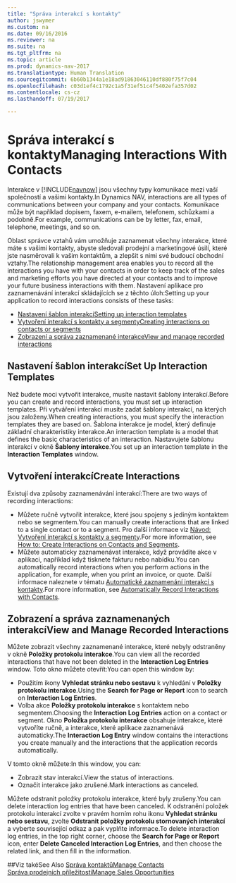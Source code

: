 ```yaml
---
title: "Správa interakcí s kontakty"
author: jswymer
ms.custom: na
ms.date: 09/16/2016
ms.reviewer: na
ms.suite: na
ms.tgt_pltfrm: na
ms.topic: article
ms.prod: dynamics-nav-2017
ms.translationtype: Human Translation
ms.sourcegitcommit: 6b60b1344a1e18ad91863046110df880f75f7c04
ms.openlocfilehash: c03d1ef4c1792c1a5f31ef51c4f5402efa357d02
ms.contentlocale: cs-cz
ms.lasthandoff: 07/19/2017

---
```

# <a name="managing-interactions-with-contacts"></a><span data-ttu-id="49323-102">Správa interakcí s kontakty</span><span class="sxs-lookup"><span data-stu-id="49323-102">Managing Interactions With Contacts</span></span>
<span data-ttu-id="49323-103">Interakce v [!INCLUDE[navnow](includes/navnow_md.md)] jsou všechny typy komunikace mezi vaší společností a vašimi kontakty.</span><span class="sxs-lookup"><span data-stu-id="49323-103">In Dynamics NAV, interactions are all types of communications between your company and your contacts.</span></span> <span data-ttu-id="49323-104">Komunikace může být například dopisem, faxem, e-mailem, telefonem, schůzkami a podobně.</span><span class="sxs-lookup"><span data-stu-id="49323-104">For example, communications can be by letter, fax, email, telephone, meetings, and so on.</span></span>

<span data-ttu-id="49323-105">Oblast správce vztahů vám umožňuje zaznamenat všechny interakce, které máte s vašimi kontakty, abyste sledovali prodejní a marketingové úsilí, které jste nasměrovali k vašim kontaktům, a zlepšit s nimi své budoucí obchodní vztahy.</span><span class="sxs-lookup"><span data-stu-id="49323-105">The relationship management area enables you to record all the interactions you have with your contacts in order to keep track of the sales and marketing efforts you have directed at your contacts and to improve your future business interactions with them.</span></span> <span data-ttu-id="49323-106">Nastavení aplikace pro zaznamenávání interakcí skládajících se z těchto úloh:</span><span class="sxs-lookup"><span data-stu-id="49323-106">Setting up your application to record interactions consists of these tasks:</span></span>

* [<span data-ttu-id="49323-107">Nastavení šablon interakcí</span><span class="sxs-lookup"><span data-stu-id="49323-107">Setting up interaction templates</span></span>](#setting-up-interaction-templates)
* [<span data-ttu-id="49323-108">Vytvoření interakcí s kontakty a segmenty</span><span class="sxs-lookup"><span data-stu-id="49323-108">Creating interactions on contacts or segments</span></span>](#creating-interactions-on-contacts-or-segments)
* [<span data-ttu-id="49323-109">Zobrazení a správa zaznamenané interakce</span><span class="sxs-lookup"><span data-stu-id="49323-109">View and manage recorded interactions</span></span>](#view-and-manage-recorded-interactions)

## <a name="set-up-interaction-templates"></a><span data-ttu-id="49323-110">Nastavení šablon interakcí</span><span class="sxs-lookup"><span data-stu-id="49323-110">Set Up Interaction Templates</span></span>
<span data-ttu-id="49323-111">Než budete moci vytvořit interakce, musíte nastavit šablony interakcí.</span><span class="sxs-lookup"><span data-stu-id="49323-111">Before you can create and record interactions, you must set up interaction templates.</span></span> <span data-ttu-id="49323-112">Při vytváření interakcí musíte zadat šablony interakcí, na kterých jsou založeny.</span><span class="sxs-lookup"><span data-stu-id="49323-112">When creating interactions, you must specify the interaction templates they are based on.</span></span> <span data-ttu-id="49323-113">Šablona interakce je model, který definuje základní charakteristiky interakce.</span><span class="sxs-lookup"><span data-stu-id="49323-113">An interaction template is a model that defines the basic characteristics of an interaction.</span></span>
<span data-ttu-id="49323-114">Nastavujete šablonu interakcí  v okně **Šablony interakce**.</span><span class="sxs-lookup"><span data-stu-id="49323-114">You set up an interaction template in the **Interaction Templates** window.</span></span>  

## <a name="create-interactions"></a><span data-ttu-id="49323-115">Vytvoření interakcí</span><span class="sxs-lookup"><span data-stu-id="49323-115">Create Interactions</span></span>
<span data-ttu-id="49323-116">Existují dva způsoby zaznamenávání interakcí:</span><span class="sxs-lookup"><span data-stu-id="49323-116">There are two ways of recording interactions:</span></span>

* <span data-ttu-id="49323-117">Můžete ručně vytvořit interakce, které jsou spojeny s jediným kontaktem nebo se segmentem.</span><span class="sxs-lookup"><span data-stu-id="49323-117">You can manually create interactions that are linked to a single contact or to a segment.</span></span> <span data-ttu-id="49323-118">Pro další informace viz [Návod: Vytvoření interakcí s kontakty a segmenty](marketing-how-create-interactions.md).</span><span class="sxs-lookup"><span data-stu-id="49323-118">For more information, see [How to: Create Interactions on Contacts and Segments](marketing-how-create-interactions.md).</span></span>  
* <span data-ttu-id="49323-119">Můžete automaticky zaznamenávat interakce, když provádíte akce v aplikaci, například když tisknete fakturu nebo nabídku.</span><span class="sxs-lookup"><span data-stu-id="49323-119">You can automatically record interactions when you perform actions in the application, for example, when you print an invoice, or quote.</span></span> <span data-ttu-id="49323-120">Další informace naleznete v tématu [Automatické zaznamenání interakcí s kontakty](marketing-auto-record-interactions.md).</span><span class="sxs-lookup"><span data-stu-id="49323-120">For more information, see [Automatically Record Interactions with Contacts](marketing-auto-record-interactions.md).</span></span>

## <a name="view-and-manage-recorded-interactions"></a><span data-ttu-id="49323-121">Zobrazení a správa zaznamenaných interakcí</span><span class="sxs-lookup"><span data-stu-id="49323-121">View and Manage Recorded Interactions</span></span>
<span data-ttu-id="49323-122">Můžete zobrazit všechny zaznamenané interakce, které nebyly odstraněny v okně **Položky protokolu interakce**.</span><span class="sxs-lookup"><span data-stu-id="49323-122">You can view all the recorded interactions that have not been deleted in the **Interaction Log Entries** window.</span></span> <span data-ttu-id="49323-123">Toto okno můžete otevřít:</span><span class="sxs-lookup"><span data-stu-id="49323-123">You can open this window by:</span></span>

* <span data-ttu-id="49323-124">Použitím ikony **Vyhledat stránku nebo sestavu** k vyhledání v **Položky protokolu interakce**.</span><span class="sxs-lookup"><span data-stu-id="49323-124">Using the **Search for Page or Report** icon to search on **Interaction Log Entries**.</span></span>
* <span data-ttu-id="49323-125">Volba akce **Položky protokolu interakce** s kontaktem nebo segmentem.</span><span class="sxs-lookup"><span data-stu-id="49323-125">Choosing the **Interaction Log Entries** action on a contact or segment.</span></span>
<span data-ttu-id="49323-126">Okno **Položka protokolu interakce** obsahuje interakce, které vytvoříte ručně, a interakce, které aplikace zaznamenává automaticky.</span><span class="sxs-lookup"><span data-stu-id="49323-126">The **Interaction Log Entry** window contains the interactions you create manually and the interactions that the application records automatically.</span></span>

<span data-ttu-id="49323-127">V tomto okně můžete:</span><span class="sxs-lookup"><span data-stu-id="49323-127">In this window, you can:</span></span>

* <span data-ttu-id="49323-128">Zobrazit stav interakcí.</span><span class="sxs-lookup"><span data-stu-id="49323-128">View the status of interactions.</span></span>
* <span data-ttu-id="49323-129">Označit interakce jako zrušené.</span><span class="sxs-lookup"><span data-stu-id="49323-129">Mark interactions as canceled.</span></span>

<span data-ttu-id="49323-130">Můžete odstranit položky protokolu interakce, které byly zrušeny.</span><span class="sxs-lookup"><span data-stu-id="49323-130">You can delete interaction log entries that have been canceled.</span></span> <span data-ttu-id="49323-131">K odstranění položek protokolu interakcí zvolte v pravém horním rohu ikonu **Vyhledat stránku nebo sestavu**, zvolte **Odstranit položky protokolu stornovaných interakcí** a vyberte související odkaz a pak vyplňte informace.</span><span class="sxs-lookup"><span data-stu-id="49323-131">To delete interaction log entries, in the top right corner, choose the **Search for Page or Report** icon, enter **Delete Canceled Interaction Log Entries**, and then choose the related link, and then fill in the information.</span></span>

##<a name="see-also"></a><span data-ttu-id="49323-132">Viz také</span><span class="sxs-lookup"><span data-stu-id="49323-132">See Also</span></span>
[<span data-ttu-id="49323-133">Správa kontaktů</span><span class="sxs-lookup"><span data-stu-id="49323-133">Manage Contacts</span></span>](marketing-contacts.md)  
[<span data-ttu-id="49323-134">Správa prodejních příležitostí</span><span class="sxs-lookup"><span data-stu-id="49323-134">Manage Sales Opportunities</span></span>](marketing-manage-sales-opportunities.md)  

